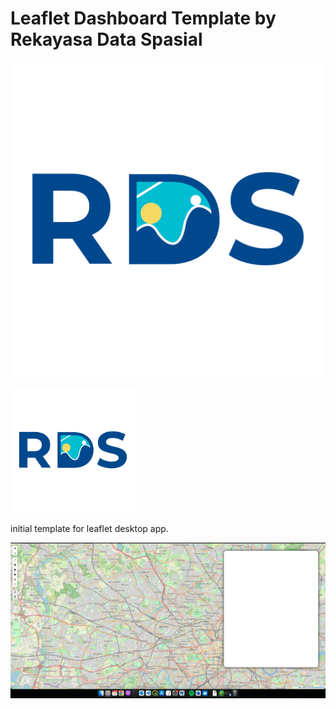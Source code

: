 # Leaflet Dashboard Template by Rekayasa Data Spasial

![](./logo_rds.png )

<img src="./logo_rds.png" width="200" height="200" />


initial template for leaflet desktop app.

![](./dashboard_preview.png)